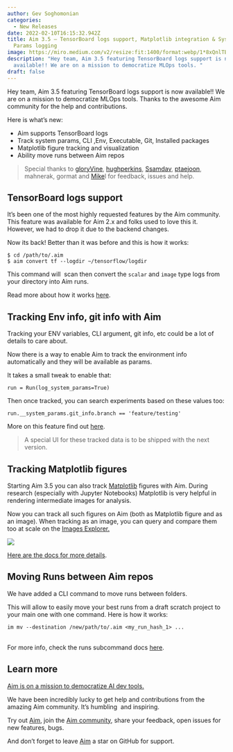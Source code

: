 ```yaml
---
author: Gev Soghomonian
categories:
  - New Releases
date: 2022-02-10T16:15:32.942Z
title: Aim 3.5 — TensorBoard logs support, Matplotlib integration & System
  Params logging
image: https://miro.medium.com/v2/resize:fit:1400/format:webp/1*8xQnlTBk3BmsoMgsaE_0oQ.png
description: "Hey team, Aim 3.5 featuring TensorBoard logs support is now
  available!! We are on a mission to democratize MLOps tools. "
draft: false
---
```

Hey team, Aim 3.5 featuring TensorBoard logs support is now available!! We are on a mission to democratize MLOps tools. Thanks to the awesome Aim community for the help and contributions.

Here is what’s new:

* Aim supports TensorBoard logs
* Track system params, CLI ,Env, Executable, Git, Installed packages
* Matplotlib figure tracking and visualization
* Ability move runs between Aim repos

> Special thanks to [gloryVine](https://github.com/gloryVine), [hughperkins](https://github.com/hughperkins), [Ssamdav](https://github.com/SSamDav), [ptaejoon](https://github.com/ptaejoon), mahnerak, gormat and [Mike](https://github.com/mikel-brostrom)l for feedback, issues and help.

## TensorBoard logs support

It’s been one of the most highly requested features by the Aim community. This feature was available for Aim 2.x and folks used to love this it. However, we had to drop it due to the backend changes.

Now its back! Better than it was before and this is how it works:

```
$ cd /path/to/.aim
$ aim convert tf --logdir ~/tensorflow/logdir
```

This command will  scan then convert the `scalar` and `image` type logs from your directory into Aim runs.

Read more about how it works [here](https://aimstack.readthedocs.io/en/latest/quick_start/convert_data.html#show-tensorboard-logs-in-aim).

## Tracking Env info, git info with Aim

Tracking your ENV variables, CLI argument, git info, etc could be a lot of details to care about.

Now there is a way to enable Aim to track the environment info automatically and they will be available as params.

It takes a small tweak to enable that:

```
run = Run(log_system_params=True)
```

Then once tracked, you can search experiments based on these values too:

```
run.__system_params.git_info.branch == 'feature/testing'
```

More on this feature find out [here](https://aimstack.readthedocs.io/en/latest/using/configure_runs.html#how-to-enable-system-params-automatic-logging).

> A special UI for these tracked data is to be shipped with the next version.

## Tracking Matplotlib figures

Starting Aim 3.5 you can also track [Matplotlib](https://matplotlib.org/) figures with Aim. During research (especially with Jupyter Notebooks) Matplotlib is very helpful in rendering intermediate images for analysis.

Now you can track all such figures on Aim (both as Matplotlib figure and as an image). When tracking as an image, you can query and compare them too at scale on the [Images Explorer.](https://aimstack.io/blog/new-releases/aim-3-1-%E2%80%94-images-tracker-and-images-explorer)

![](https://miro.medium.com/v2/resize:fit:1400/format:webp/1*zYdPka8XdPLAOxLdITESAw.png)

[Here are the docs for more details](https://aimstack.readthedocs.io/en/latest/quick_start/supported_types.html#figure-tracking-with-aim).

## Moving Runs between Aim repos

We have added a CLI command to move runs between folders.

This will allow to easily move your best runs from a draft scratch project to your main one with one command. Here is how it works:

```
im mv --destination /new/path/to/.aim <my_run_hash_1> ...
```

\
For more info, check the runs subcommand docs [here](https://aimstack.readthedocs.io/en/latest/refs/cli.html#runs).

## Learn more

[Aim is on a mission to democratize AI dev tools.](https://aimstack.readthedocs.io/en/latest/overview.html)

We have been incredibly lucky to get help and contributions from the amazing Aim community. It’s humbling  and inspiring.

Try out [Aim](https://github.com/aimhubio/aim), join the [Aim community](https://community.aimstack.io/), share your feedback, open issues for new features, bugs.

And don’t forget to leave [Aim](https://github.com/aimhubio/aim) a star on GitHub for support.